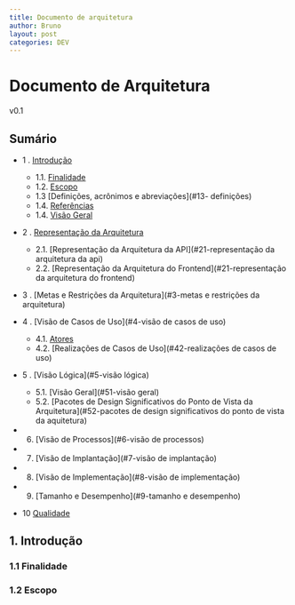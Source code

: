 ```yaml
---
title: Documento de arquitetura
author: Bruno
layout: post
categories: DEV
---
```


# Documento de Arquitetura

v0.1

Sumário
----------------

* 1 .  [Introdução](#1-introdução)
    * 1.1. [Finalidade](#11-finalidade)
    * 1.2. [Escopo](#12-escopo)
    * 1.3 [Definições, acrônimos e abreviações](#13- definições)
    * 1.4. [Referências](#14-referências)
    * 1.4. [Visão Geral](#15-visão)
    
* 2 .  [Representação da Arquitetura](#2-representação)
   * 2.1. [Representação da Arquitetura da API](#21-representação da arquitetura da api)
   * 2.2. [Representação da Arquitetura do Frontend](#21-representação da arquitetura do frontend)
   
* 3 .  [Metas e Restrições da Arquitetura](#3-metas e restrições da arquitetura)

* 4 .  [Visão de Casos de Uso](#4-visão de casos de uso)
   * 4.1. [Atores](#41-atores)
   * 4.2. [Realizações de Casos de Uso](#42-realizações de casos de uso)
   
* 5 .  [Visão Lógica](#5-visão lógica)
   * 5.1. [Visão Geral](#51-visão geral)
   * 5.2. [Pacotes de Design Significativos do Ponto de Vista da Arquitetura](#52-pacotes de design significativos do ponto de vista da aquitetura)
   
* 6.  [Visão de Processos](#6-visão de processos)

* 7.  [Visão de Implantação](#7-visão de implantação)

* 8.  [Visão de Implementação](#8-visão de implementação)

* 9.  [Tamanho e Desempenho](#9-tamanho e desempenho)

* 10 [Qualidade](#10-qualidade)



## 1. Introdução

### 1.1 Finalidade

### 1.2 Escopo

